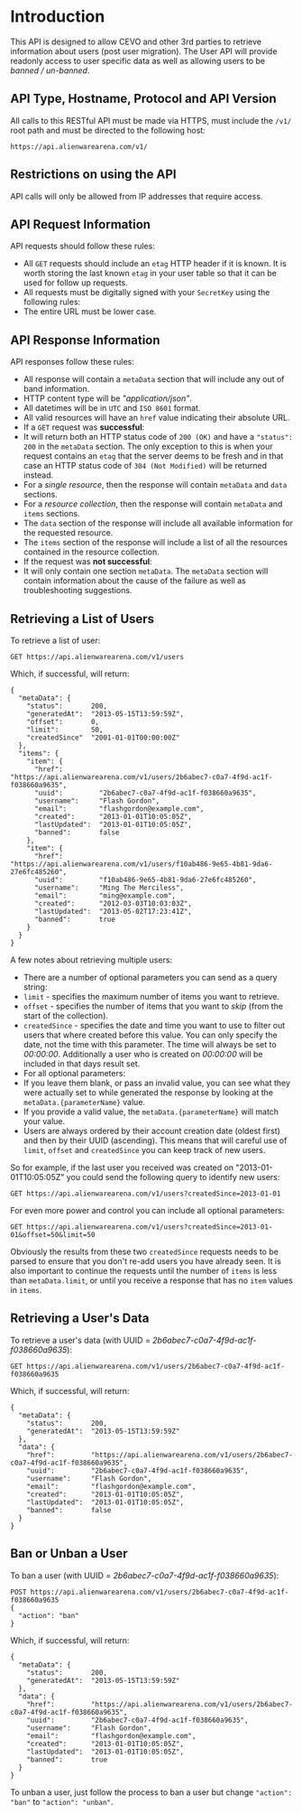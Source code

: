# Introduction
This API is designed to allow CEVO and other 3rd parties to retrieve information about users (post user migration).  The User API will provide readonly access to user specific data as well as allowing users to be *banned / un-banned*.
## API Type, Hostname, Protocol and API Version
All calls to this RESTful API must be made via HTTPS, must include the `/v1/` root path and must be directed to the following host:
```
https://api.alienwarearena.com/v1/
```
## Restrictions on using the API
API calls will only be allowed from IP addresses that require access.
## API Request Information
API requests should follow these rules:
- All `GET` requests should include an `etag` HTTP header if it is known.  It is worth storing the last known `etag` in your user table so that it can be used for follow up requests.
- All requests must be digitally signed with your `SecretKey` using the following rules:
 - The entire URL must be lower case.

## API Response Information
API responses follow these rules:
- All response will contain a `metaData` section that will include any out of band information.
- HTTP content type will be *"application/json"*.
- All datetimes will be in `UTC` and `ISO 8601` format.
- All valid resources will have an `href` value indicating their absolute URL.
- If a `GET` request was **successful**:
 - It will return both an HTTP status code of `200 (OK)` and have a `"status": 200` in the `metaData` section.  The only exception to this is when your request contains an `etag` that the server deems to be fresh and in that case an HTTP status code of `304 (Not Modified)` will be returned instead.
 - For a *single resource*, then the response will contain `metaData` and `data` sections.
 - For a *resource collection*, then the response will contain `metaData` and `items` sections.
 - The `data` section of the response will include all available information for the requested resource.
 - The `items` section of the response will include a list of all the resources contained in the resource collection.
- If the request was **not successful**:
 - It will only contain one section `metaData`.  The `metaData` section will contain information about the cause of the failure as well as troubleshooting suggestions.

## Retrieving a List of Users
To retrieve a list of user:
```
GET https://api.alienwarearena.com/v1/users
```
Which, if successful, will return:
```
{
  "metaData": {
    "status":       200,
    "generatedAt":  "2013-05-15T13:59:59Z",
    "offset":       0,
    "limit":        50,
    "createdSince"  "2001-01-01T00:00:00Z"
  },
  "items": {
    "item": {
      "href":         "https://api.alienwarearena.com/v1/users/2b6abec7-c0a7-4f9d-ac1f-f038660a9635",
      "uuid":         "2b6abec7-c0a7-4f9d-ac1f-f038660a9635",
      "username":     "Flash Gordon",
      "email":        "flashgordon@example.com",
      "created":      "2013-01-01T10:05:05Z",
      "lastUpdated":  "2013-01-01T10:05:05Z",
      "banned":       false
    },
    "item": {
      "href":         "https://api.alienwarearena.com/v1/users/f10ab486-9e65-4b81-9da6-27e6fc485260",
      "uuid":         "f10ab486-9e65-4b81-9da6-27e6fc485260",
      "username":     "Ming The Merciless",
      "email":        "ming@example.com",
      "created":      "2012-03-03T10:03:03Z",
      "lastUpdated":  "2013-05-02T17:23:41Z",
      "banned":       true
    }
  }
}
```
A few notes about retrieving multiple users:
- There are a number of optional parameters you can send as a query string:
 - `limit` - specifies the maximum number of items you want to retrieve.
 - `offset` - specifies the number of items that you want to *skip* (from the start of the collection).
 - `createdSince` - specifies the date and time you want to use to filter out users that where created before this value.  You can only specify the date, not the time with this parameter.  The time will always be set to *00:00:00*.  Additionally a user who is created on *00:00:00* will be included in that days result set.
- For all optional parameters:
 - If you leave them blank, or pass an invalid value, you can see what they were actually set to while generated the response by looking at the `metaData.{parameterName}` value.
 - If you provide a valid value, the `metaData.{parameterName}` will match your value.
- Users are always ordered by their account creation date (oldest first) and then by their UUID (ascending).  This means that will careful use of `limit`, `offset` and `createdSince` you can keep track of new users.

So for example, if the last user you received was created on "2013-01-01T10:05:05Z" you could send the following query to identify new users:
```
GET https://api.alienwarearena.com/v1/users?createdSince=2013-01-01
```
For even more power and control you can include all optional parameters:
```
GET https://api.alienwarearena.com/v1/users?createdSince=2013-01-01&offset=50&limit=50
```
Obviously the results from these two `createdSince` requests needs to be parsed to ensure that you don't re-add users you have already seen.  It is also important to continue the requests until the number of `items` is less than `metaData.limit`, or until you receive a response that has no `item` values in `items`.
## Retrieving a User's Data
To retrieve a user's data (with UUID = *2b6abec7-c0a7-4f9d-ac1f-f038660a9635*):
```
GET https://api.alienwarearena.com/v1/users/2b6abec7-c0a7-4f9d-ac1f-f038660a9635
```
Which, if successful, will return:
```
{
  "metaData": {
    "status":       200,
    "generatedAt":  "2013-05-15T13:59:59Z"
  },
  "data": {
    "href":         "https://api.alienwarearena.com/v1/users/2b6abec7-c0a7-4f9d-ac1f-f038660a9635",
    "uuid":         "2b6abec7-c0a7-4f9d-ac1f-f038660a9635",
    "username":     "Flash Gordon",
    "email":        "flashgordon@example.com",
    "created":      "2013-01-01T10:05:05Z",
    "lastUpdated":  "2013-01-01T10:05:05Z",
    "banned":       false
  }
}
```
## Ban or Unban a User
To ban a user (with UUID = *2b6abec7-c0a7-4f9d-ac1f-f038660a9635*):
```
POST https://api.alienwarearena.com/v1/users/2b6abec7-c0a7-4f9d-ac1f-f038660a9635
{
  "action": "ban"
}
```
Which, if successful, will return:
```
{
  "metaData": {
    "status":       200,
    "generatedAt":  "2013-05-15T13:59:59Z"
  },
  "data": {
    "href":         "https://api.alienwarearena.com/v1/users/2b6abec7-c0a7-4f9d-ac1f-f038660a9635",
    "uuid":         "2b6abec7-c0a7-4f9d-ac1f-f038660a9635",
    "username":     "Flash Gordon",
    "email":        "flashgordon@example.com",
    "created":      "2013-01-01T10:05:05Z",
    "lastUpdated":  "2013-01-01T10:05:05Z",
    "banned":       true
  }
}
```
To unban a user, just follow the process to ban a user but change `"action": "ban"` to `"action": "unban"`.
